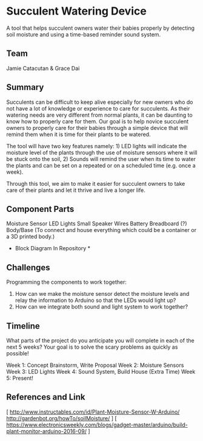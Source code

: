 # Succulent Watering Device

A tool that helps succulent owners water their babies properly by detecting soil moisture and using a time-based reminder sound system.

## Team

Jamie Catacutan & Grace Dai

## Summary

Succulents can be difficult to keep alive especially for new owners who do not have a lot of knowledge or experience to care for succulents. As their watering needs are very different from normal plants, it can be daunting to know how to properly care for them. Our goal is to help novice succulent owners to properly care for their babies through a simple device that will remind them when it is time for their plants to be watered. 

The tool will have two key features namely: 1) LED lights will indicate the moisture level of the plants through the use of moisture sensors where it will be stuck onto the soil, 2) Sounds will remind the user when its time to water the plants and can be set on a repeated or on a scheduled time (e.g. once a week).

Through this tool, we aim to make it easier for succulent owners to take care of their plants and let it thrive and live a longer life. 


## Component Parts

Moisture Sensor 
LED Lights 
Small Speaker 
Wires 
Battery 
Breadboard (?)
Body/Base (To connect and house everything which could be a container or a 3D printed body.)

* Block Diagram In Repository *

## Challenges

Programming the components to work together:
1. How can we make the moisture sensor detect the moisture levels and relay the information to Arduino so that the LEDs would light up?
2. How can we integrate both sound and light system to work together?


## Timeline
What parts of the project do you anticipate you will complete in each of the next 5 weeks? Your goal is to solve the scary problems as quickly as possible!

Week 1: Concept Brainstorm, Write Proposal
Week 2: Moisture Sensors
Week 3: LED Lights
Week 4: Sound System, Build House (Extra Time)
Week 5: Present!

## References and Link
[ http://www.instructables.com/id/Plant-Moisture-Sensor-W-Arduino/ http://gardenbot.org/howTo/soilMoisture/ ]
[ https://www.electronicsweekly.com/blogs/gadget-master/arduino/build-plant-monitor-arduino-2016-09/ ]
